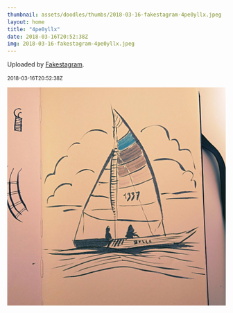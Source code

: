 ```yaml
---
thumbnail: assets/doodles/thumbs/2018-03-16-fakestagram-4pe0yllx.jpeg
layout: home
title: "4pe0yllx"
date: 2018-03-16T20:52:38Z
img: 2018-03-16-fakestagram-4pe0yllx.jpeg
---
```


Uploaded by [Fakestagram](https://github.com/opyate/fakestagram).

<small>2018-03-16T20:52:38Z</small>

![Uploaded by Fakestagram](assets/doodles/original/2018-03-16-fakestagram-4pe0yllx.jpeg)
